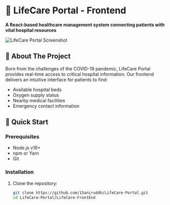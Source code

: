 # 🏥 LifeCare Portal - Frontend

**A React-based healthcare management system connecting patients with vital hospital resources**

![LifeCare Portal Screenshot](https://portfolio-15aniruddh.vercel.app/static/media/LifeCare-Portal.5a1ffc4aaae21f99e86d.png)

## 🌟 About The Project

Born from the challenges of the COVID-19 pandemic, LifeCare Portal provides real-time access to critical hospital information. Our frontend delivers an intuitive interface for patients to find:
- Available hospital beds
- Oxygen supply status
- Nearby medical facilities
- Emergency contact information

## 🚀 Quick Start

### Prerequisites
- Node.js v16+
- npm or Yarn
- Git

### Installation
1. Clone the repository:
   ```bash
   git clone https://github.com/15aniruddh/LifeCare-Portal.git
   cd LifeCare-Portal/LifeCare-FrontEnd